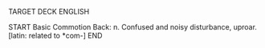 TARGET DECK
ENGLISH

START
Basic
Commotion
Back: n. Confused and noisy disturbance, uproar. [latin: related to *com-]
END
